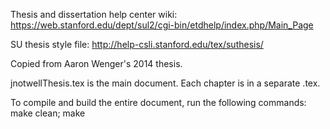 Thesis and dissertation help center wiki:
https://web.stanford.edu/dept/sul2/cgi-bin/etdhelp/index.php/Main_Page

SU thesis style file:
http://help-csli.stanford.edu/tex/suthesis/

Copied from Aaron Wenger's 2014 thesis.

jnotwellThesis.tex is the main document.  Each chapter is in a separate .tex.


To compile and build the entire document, run the following commands:
make clean; make

